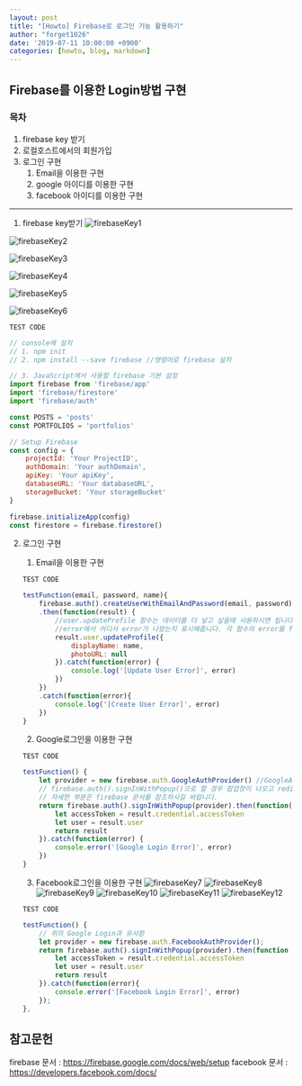 ```yaml
---
layout: post
title: "[Howto] Firebase로 로그인 기능 활용하기"
author: "forget1026"
date: '2019-07-11 10:00:00 +0900'
categories: [howto, blog, markdown]
---
```


## Firebase를 이용한 Login방법 구현

### 목차
1. firebase key 받기
1. 로컬호스트에서의 회원가입
1. 로그인 구현
    1. Email을 이용한 구현
    1. google 아이디를 이용한 구현
    1. facebook 아이디를 이용한 구현
---

1. firebase key받기
![firebaseKey1](../_posts/img/Login/슬라이드1.png)

![firebaseKey2](../_posts/img/Login/슬라이드2.png)

![firebaseKey3](../_posts/img/Login/슬라이드3.png)

![firebaseKey4](../_posts/img/Login/슬라이드4.png)

![firebaseKey5](../_posts/img/Login/슬라이드5.png)

![firebaseKey6](../_posts/img/Login/슬라이드6.png)

`TEST CODE`
```js
// console에 설치
// 1. npm init
// 2. npm install --save firebase //명령어로 firebase 설치

// 3. JavaScript에서 사용할 firebase 기본 설정 
import firebase from 'firebase/app'
import 'firebase/firestore'
import 'firebase/auth'

const POSTS = 'posts'
const PORTFOLIOS = 'portfolios'

// Setup Firebase
const config = {
	projectId: 'Your ProjectID',
	authDomain: 'Your authDomain',
	apiKey: 'Your apiKey',
	databaseURL: 'Your databaseURL',
	storageBucket: 'Your storageBucket'
}

firebase.initializeApp(config)
const firestore = firebase.firestore()
```
2. 로그인 구현
    1. Email을 이용한 구현

    `TEST CODE`
    ```js
    testFunction(email, password, name){
		firebase.auth().createUserWithEmailAndPassword(email, password) //firebase의 createUserWithEmailAndPassword함수를 사용
		.then(function(result) {
            //user.updateProfile 함수는 데이터를 더 넣고 싶을때 사용하시면 됩니다. 기본은 displayName과 photoURL 2개의 데이터가 들어갑니다.
            //error에서 어디서 error가 나왔는지 표시해줍니다. 각 함수의 error를 firebase의 문서에서 확인하셔야 합니다.
			result.user.updateProfile({ 
				displayName: name,
				photoURL: null
            }).catch(function(error) {
				console.log('[Update User Error]', error)
			})
		})
		.catch(function(error){
			console.log('[Create User Error]', error)
		})
	}
    ```
    2. Google로그인을 이용한 구현
        
    `TEST CODE`
    ```js
    testFunction() {
        let provider = new firebase.auth.GoogleAuthProvider() //GoogleAuth를 불러오기 위한 선언
        // firebase.auth().signInWithPopup()으로 할 경우 팝업창이 나오고 redirect로도 가능한 함수가 구현되어 있습니다.
        // 자세한 부분은 firebase 문서를 참조하시길 바랍니다.
		return firebase.auth().signInWithPopup(provider).then(function(result) {
			let accessToken = result.credential.accessToken
			let user = result.user
			return result
		}).catch(function(error) {
			console.error('[Google Login Error]', error)
		})
	}
    ```
    
    3. Facebook로그인을 이용한 구현
    ![firebaseKey7](../_posts/img/Login/슬라이드7.png)
    ![firebaseKey8](../_posts/img/Login/슬라이드8.png)
    ![firebaseKey9](../_posts/img/Login/슬라이드9.png)
    ![firebaseKey10](../_posts/img/Login/슬라이드10.png)
    ![firebaseKey11](../_posts/img/Login/슬라이드11.png)
    ![firebaseKey12](../_posts/img/Login/슬라이드12.png)
    
    `TEST CODE`
    ```js
    testFunction() {
        // 위의 Google Login과 유사함 
        let provider = new firebase.auth.FacebookAuthProvider();
		return firebase.auth().signInWithPopup(provider).then(function (result){
			let accessToken = result.credential.accessToken
			let user = result.user
			return result
		}).catch(function(error){
			console.error('[Facebook Login Error]', error)
		});
	},
    ```

## 참고문헌
firebase 문서 : https://firebase.google.com/docs/web/setup
facebook 문서 : https://developers.facebook.com/docs/